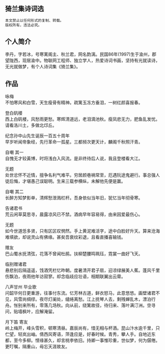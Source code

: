 ## 猗兰集诗词选

~~~bash
本文禁止以任何形式的复制、转载。  
版权所有，违法必究。
~~~

## 个人简介
李丹，字若冰，号寒蓠阁主、秋兰君，网名韵漓。民国86年(1997)生于渝州，郡望陇西，现居渝中。物联网工程师、独立学人，热爱诗词书画，坚持有光就读诗，无光就做梦，有个人诗词集《猗兰集》。

## 作品

咏梅  
不怕寒风和白雪，天生瘦骨有精神。疏篱玉冻方垂泪，一树红颜喜报春。

登白矾楼  
西上白矾楼，风愁雨更愁。寒辉清道远，老泪滴池秋。瘦凤悲无力，肥鱼乱发忧。请看洛川土，多做北邙丘。

纪念孙中山先生诞辰一百五十周年  
早岁听闻帝象经，先行革命一孤星。三都频次更天计，麟阁千秋照汗青。

自嘲 其一  
自愧无才较黃博，时将浅白入风流。是非终待后人说，我且登楼看大江。

无题  
处世忿怀不近情，擅争名利气难平。穷居颜巷祸常至，厄遇阮途鬼避行。事总强人徒后悔，才堪愚己误聪明。生来三载参横纵，未解他先便是赢。

自嘲 其二  
长醉方知梦影单，清辉愁泄溅栏杆。吾身依似当年旧，犹忆当年彻骨寒。

告诸君书  
荒云闲草莫思寻，晨露凉风已不禁。酒病早年容易得，由来因爱最伤心。

无题  
如今世道恁多贤，只有区区叹惘然。手上黄泥难活字，途中白脸好升天。算来沧海难填欲，却说灵山有佛缘。甚矣吾衰纹彩退，且看直播喜输钱。

赠友  
巴山蜀水抚清弦，花落不曾闻杜鹃。扶柳楚腰鸣珮珏，霓裳一曲好飞天。

临别赠诸君  
悬悲别后隔遥遥，饯酒凭栏忆昨朝。度暑清开君子扇，迎凉绿展美人蕉。蓬风千里伤飘泊，夜雨他年访寂寥。却念临歧应壮语，相期联翼出云霄。

八声甘州 毕业歌  
问韶华何日更重游，往事付东流。忆芳林古道，鲜衣怒马，此意悠悠。画壁诸君不见，风雪尚绸缪。夜尽灯阑处，缱绻离愁。江上抚琴人去，剩残蝉乱木，漂泊行舟。怅别来所有，零落几场秋。向从前，绕篱故径，待归来、落叶满汀洲。空寻问，贴墙枫叶，应解淹留。

月下笛 寄友  
岭上梅开，峰头雪积，顿寒清昼。嘉辰尚有，惜无相与杯酒。昆山汴水逾千里，只伫望，轻岚出岫。倩西风寄语，萍逢应是，好春时候。青秀，攀人手。自地近东都，至今多柳。悭缘甚久，却言桃李依旧。持卿一事惟珍重，世似梦，何为僝倦。更叮嘱，隔重山，毋忘天涯故友。